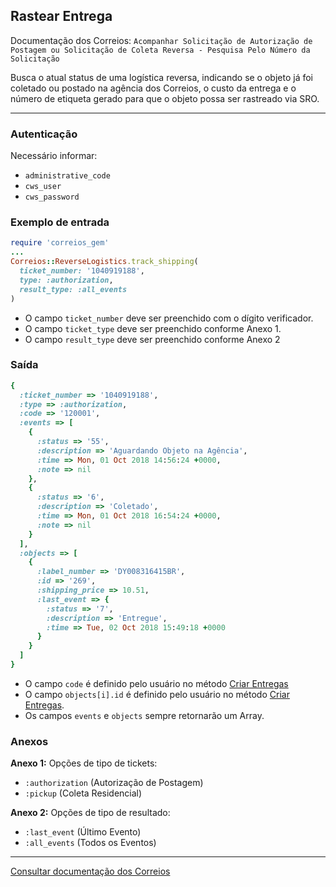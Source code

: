 ## Rastear Entrega

Documentação dos Correios: `Acompanhar Solicitação de Autorização de Postagem ou Solicitação de Coleta Reversa - Pesquisa Pelo Número da Solicitação`

Busca o atual status de uma logística reversa, indicando se o objeto já foi coletado ou postado na agência dos Correios, 
o custo da entrega e o número de etiqueta gerado para que o objeto possa ser rastreado via SRO.

____

### Autenticação
Necessário informar:
* `administrative_code`
* `cws_user`
* `cws_password`

### Exemplo de entrada

```ruby
require 'correios_gem'
...
Correios::ReverseLogistics.track_shipping(
  ticket_number: '1040919188',
  type: :authorization,
  result_type: :all_events
)
```
* O campo `ticket_number` deve ser preenchido com o dígito verificador.
* O campo `ticket_type` deve ser preenchido conforme Anexo 1.
* O campo `result_type` deve ser preenchido conforme Anexo 2

### Saída

```ruby
{
  :ticket_number => '1040919188',
  :type => :authorization,
  :code => '120001',
  :events => [
    {
      :status => '55',
      :description => 'Aguardando Objeto na Agência',
      :time => Mon, 01 Oct 2018 14:56:24 +0000,
      :note => nil
    },
    {
      :status => '6',
      :description => 'Coletado',
      :time => Mon, 01 Oct 2018 16:54:24 +0000,
      :note => nil
    }
  ],
  :objects => [
    {
      :label_number => 'DY008316415BR',
      :id => '269',
      :shipping_price => 10.51,
      :last_event => {
        :status => '7',
        :description => 'Entregue',
        :time => Tue, 02 Oct 2018 15:49:18 +0000
      }
    }
  ]
}
```
* O campo `code` é definido pelo usuário no método [Criar Entregas](CREATE_SHIPPINGS.md)
* O campo `objects[i].id` é definido pelo usuário no método [Criar Entregas](CREATE_SHIPPINGS.md).
* Os campos `events` e `objects` sempre retornarão um Array.

### Anexos

__Anexo 1:__
Opções de tipo de tickets:
* `:authorization` (Autorização de Postagem)
* `:pickup` (Coleta Residencial)

__Anexo 2:__
Opções de tipo de resultado:
* `:last_event` (Último Evento)
* `:all_events` (Todos os Eventos)
---

[Consultar documentação dos Correios](CORREIOS_DOCUMENT.pdf)
